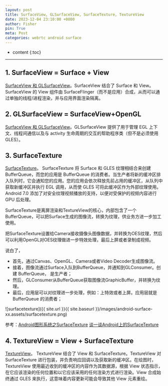 ```yaml
---
layout: post
title: SurfaceView, GLSurfaceView, SurfaceTexture, TextureView
date: 2023-12-04 23:10:00 +0800
author: Fisher
pin: True
meta: Post
categories: webrtc android surface
---
```



* content
{:toc}

---

## 1. SurfaceView = Surface + View

[SurfaceView 和 GLSurfaceView](https://source.android.google.cn/docs/core/graphics/arch-sv-glsv?hl=zh-cn)。SurfaceView 结合了 Surface 和 View。SurfaceView 的 View 组件由 SurfaceFlinger（而不是应用）合成，从而可以通过单独的线程/进程渲染，并与应用界面渲染隔离。



## 2. GLSurfaceView = SurfaceView+OpenGL

[SurfaceView 和 GLSurfaceView](https://source.android.google.cn/docs/core/graphics/arch-sv-glsv?hl=zh-cn)。GLSurfaceView 提供了用于管理 EGL 上下文、线程间通信以及与 activity 生命周期的交互的帮助程序类（但不是必须使用 GLES）。



## 3. SurfaceTexture

[SurfaceTexture](https://source.android.google.cn/docs/core/graphics/arch-st?hl=zh-cn)。 SurfaceTexture 将 Surface 和 GLES 纹理相结合来创建 BufferQueue，而您的应用是 BufferQueue 的消费者。当生产者将新的缓冲区排入队列时，它会通知您的应用。您的应用会依次释放先前占用的缓冲区，从队列中获取新缓冲区并执行 EGL 调用，从而使 GLES 可将此缓冲区作为外部纹理使用。Android 7.0 添加了对安全纹理视频播放的支持，以便对受保护的视频内容进行 GPU 后处理。

SurfaceTexture是离屏渲染和TextureView的核心，内部包含了一个BufferQueue，可以把Surface生成的图像流，转换为纹理，供业务方进一步加工使用。

把SurfaceTexture设置给Camera接收摄像头图像数据，并转换为OES纹理，然后可以利用OpenGL对OES纹理做进一步特效处理，最后上屏或者录制成视频。

说白了，

- 首先，通过Canvas、OpenGL、Camera或者Video Decoder生成图像流。
- 接着，图像流通过Surface入队到BufferQueue，并通知到GLConsumer。创建 BufferQueue， 是生产者；
- 然后，GLConsumer从BufferQueue获取图像流GraphicBuffer，并转换为纹理。
- 最后，应用层可以对纹理进一步处理，例如：上特效或者上屏。应用层就是BufferQueue 的消费者；

![surfacetexture]({{ site.url }}{{ site.baseurl }}/images/android-surface-xx.assets/surfacetexture.png)

参考：[Android图形系统之SurfaceTexture](https://juejin.cn/post/6844904161645953038)
[谈一谈Android上的SurfaceTexture](https://juejin.cn/post/6854573221036392461)



## 4. TextureView = View + SurfaceTexture

[TextureView](https://source.android.google.cn/docs/core/graphics/arch-tv?hl=zh-cn)。 TextureView 结合了 View 和 SurfaceTexture。TextureView 对 SurfaceTexture 进行包装，并负责响应回调以及获取新的缓冲区。在绘图时，TextureView 使用最近收到的缓冲区的内容作为其数据源，根据 View 状态指示，在它应该渲染的任何位置和以它应该采用的任何渲染方式进行渲染。View 合成始终通过 GLES 来执行，这意味着内容更新可能会导致其他 View 元素重绘。